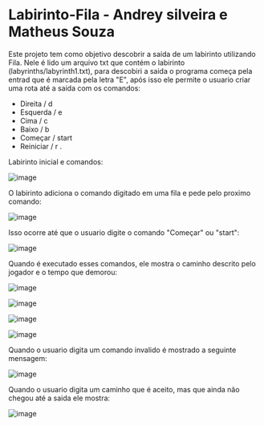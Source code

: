 # Labirinto-Fila - Andrey silveira e Matheus Souza

Este projeto tem como objetivo descobrir a saída de um labirinto utilizando Fila. Nele é lido um arquivo txt que contém o labirinto (labyrinths/labyrinth1.txt), para descobiri a saida o programa começa pela entrad que é marcada pela letra "E", após isso ele permite o usuario criar uma rota até a saida com os comandos: 
- Direita / d 
- Esquerda / e 
- Cima / c 
- Baixo / b 
- Começar / start 
- Reiniciar / r .

Labirinto inicial e comandos:

![image](https://user-images.githubusercontent.com/39911368/170601299-3febab7e-4ff4-4df2-8bcf-79627d29d981.png)


O labirinto adiciona o comando digitado em uma fila e pede pelo proximo comando: 

![image](https://user-images.githubusercontent.com/39911368/170601568-2ba4e55d-f99a-4199-81e9-397d4bc9c040.png)

Isso ocorre até que o usuario digite o comando "Começar" ou "start":

![image](https://user-images.githubusercontent.com/39911368/170601781-65bf8442-3421-4297-b19c-c21caaa0f0ee.png)

Quando é executado esses comandos, ele mostra o caminho descrito pelo jogador e o tempo que demorou: 

![image](https://user-images.githubusercontent.com/39911368/170601842-9b300405-684a-46e0-acc6-be39f3b8cd93.png)

![image](https://user-images.githubusercontent.com/39911368/170601855-2fbc6936-8aeb-4a3f-8b4d-c6df95d4529b.png)

![image](https://user-images.githubusercontent.com/39911368/170601874-08ee3d64-b855-4ca7-a3ef-e7350ee9217a.png)

![image](https://user-images.githubusercontent.com/39911368/170601897-7e7fd8d9-8314-411d-9f20-c8ed17ace48a.png)


Quando o usuario digita um comando invalido é mostrado a seguinte mensagem:

![image](https://user-images.githubusercontent.com/39911368/170602044-08a25596-90fa-424f-98da-7d63251e4550.png)

Quando o usuario digita um caminho que é aceito, mas que ainda não chegou até a saida ele mostra: 

![image](https://user-images.githubusercontent.com/39911368/170602182-3d82dec9-4f69-4094-8113-3fbd254622db.png)
